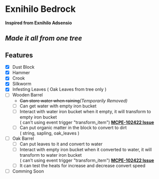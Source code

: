 # Exnihilo Bedrock
<b>Inspired from Exnihilo Adsensio</b><br>
## *Made it all from one tree*

## Features
- [x] Dust Block
- [x] Hammer
- [x] Crook
- [x] Silkworm
- [x] Infesting Leaves ( Oak Leaves from tree only )
- [ ] Wooden Barrel
	- <s>Can store water when raining</s><em>(Temporarily Removed)</em>
	- [ ] Can get water with empty iron bucket
	- [ ] Interact with water iron bucket when it empty, it will transform to empty iron bucket<br>
	( can't using event trigger "transform_item") <b>[MCPE-102422 Issue](https://bugs.mojang.com/browse/MCPE-102422)</b>
	- [ ] Can put organic matter in the block to convert to dirt<br>
	( string, sapling, oak_leaves )
- [ ] Oak Barrel
	- [ ] Can put leaves to it and convert to water
	- [ ] Interact with empty iron bucket when it converted to water, it will transform to water iron bucket<br>
	( can't using event trigger "transform_item") <b>[MCPE-102422 Issue](https://bugs.mojang.com/browse/MCPE-102422)</b>
	- [ ] It can test the heats for increase and decrease convert speed
- [ ] Comming Soon